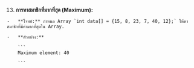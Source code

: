 13.  **การหาสมาชิกที่มากที่สุด (Maximum):**
    
    -   **โจทย์:** กำหนด Array `int data[] = {15, 8, 23, 7, 40, 12};` ให้หาสมาชิกที่มีค่ามากที่สุดใน Array.
        
    -   **ตัวอย่าง:**
        
        ```
        Maximum element: 40
        
        ```